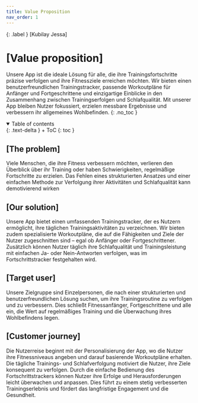 ```yaml
---
title: Value Proposition
nav_order: 1
---
```


{: .label }
[Kubilay Jessa]

# [Value proposition]
Unsere App ist die ideale Lösung für alle, die ihre Trainingsfortschritte präzise verfolgen und ihre Fitnessziele erreichen möchten. Wir bieten einen benutzerfreundlichen Trainingstracker, passende Workoutpläne für Anfänger und Fortgeschrittene und einzigartige Einblicke in den Zusammenhang zwischen Trainingserfolgen und Schlafqualität. Mit unserer App bleiben Nutzer fokussiert, erzielen messbare Ergebnisse und verbessern ihr allgemeines Wohlbefinden.
{: .no_toc }

<details open markdown="block">
{: .text-delta }
<summary>Table of contents</summary>
+ ToC
{: toc }
</details>

## [The problem]
Viele Menschen, die ihre Fitness verbessern möchten, verlieren den Überblick über ihr Training oder haben Schwierigkeiten, regelmäßige Fortschritte zu erzielen. Das Fehlen eines strukturierten Ansatzes und einer einfachen Methode zur Verfolgung ihrer Aktivitäten und Schlafqualität kann demotivierend wirken

## [Our solution]
 Unsere App bietet einen umfassenden Trainingstracker, der es Nutzern ermöglicht, ihre täglichen Trainingsaktivitäten zu verzeichnen. Wir bieten zudem spezialisierte Workoutpläne, die auf die Fähigkeiten und Ziele der Nutzer zugeschnitten sind – egal ob Anfänger oder Fortgeschrittener. Zusätzlich können Nutzer täglich ihre Schlafqualität und Trainingsleistung mit einfachen Ja- oder Nein-Antworten verfolgen, was im Fortschrittstracker festgehalten wird.

## [Target user]
Unsere Zielgruppe sind Einzelpersonen, die nach einer strukturierten und benutzerfreundlichen Lösung suchen, um ihre Trainingsroutine zu verfolgen und zu verbessern. Dies schließt Fitnessanfänger, Fortgeschrittene und alle ein, die Wert auf regelmäßiges Training und die Überwachung ihres Wohlbefindens legen.

## [Customer journey]
Die Nutzerreise beginnt mit der Personalisierung der App, wo die Nutzer ihre Fitnessniveaus angeben und darauf basierende Workoutpläne erhalten. Die tägliche Trainings- und Schlafverfolgung motiviert die Nutzer, ihre Ziele konsequent zu verfolgen. Durch die einfache Bedienung des Fortschrittstrackers können Nutzer ihre Erfolge und Herausforderungen leicht überwachen und anpassen. Dies führt zu einem stetig verbesserten Trainingserlebnis und fördert das langfristige Engagement und die Gesundheit.